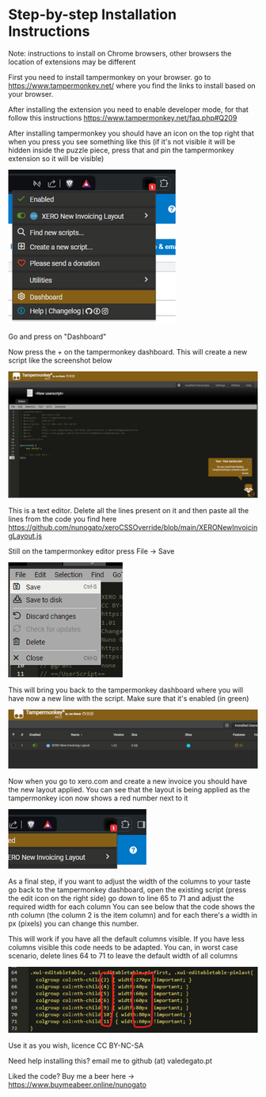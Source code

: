# Step-by-step Installation Instructions

Note: instructions to install on Chrome browsers, other browsers the location of extensions may be different

First you need to install tampermonkey on your browser. go to https://www.tampermonkey.net/ where you find the links to install based on your browser.

After installing the extension you need to enable developer mode, for that follow this instructions https://www.tampermonkey.net/faq.php#Q209

After installing tampermonkey you should have an icon on the top right that when you press you see something like this (if it's not visible it will be hidden inside the puzzle piece, press that and pin the tampermonkey extension so it will be visible)

![tampermonkey extension](https://github.com/nunogato/xeroCSSOverride/blob/main/screenshots/1.png?raw=true)

Go and press on "Dashboard"

Now press the + on the tampermonkey dashboard. This will create a new script like the screenshot below

![tampermonkey dashboard](https://github.com/nunogato/xeroCSSOverride/blob/main/screenshots/2.png?raw=true)

This is a text editor. Delete all the lines present on it and then paste all the lines from the code you find here https://github.com/nunogato/xeroCSSOverride/blob/main/XERONewInvoicingLayout.js

Still on the tampermonkey editor press File -> Save

![tampermonkey save](https://github.com/nunogato/xeroCSSOverride/blob/main/screenshots/3.png?raw=true)

This will bring you back to the tampermonkey dashboard where you will have now a new line with the script. Make sure that it's enabled (in green)

![tampermonkey script installed](https://github.com/nunogato/xeroCSSOverride/blob/main/screenshots/4.png?raw=true)

Now when you go to xero.com and create a new invoice you should have the new layout applied. You can see that the layout is being applied as the tampermonkey icon now shows a red number next to it

![tampermonkey script active](https://github.com/nunogato/xeroCSSOverride/blob/main/screenshots/5.png?raw=true)

As a final step, if you want to adjust the width of the columns to your taste go back to the tampermonkey dashboard, open the existing script (press the edit icon on the right side) go down to line 65 to 71 and adjust the required width for each column
You can see below that the code shows the nth column (the column 2 is the item column) and for each there's a width in px (pixels) you can change this number.

This will work if you have all the default columns visible. If you have less columns visible this code needs to be adapted. You can, in worst case scenario, delete lines 64 to 71 to leave the default width of all columns

![edit columns to your flavour](https://github.com/nunogato/xeroCSSOverride/blob/main/screenshots/6.png?raw=true)

Use it as you wish, licence CC BY-NC-SA

Need help installing this? email me to github (at) valedegato.pt

Liked the code? Buy me a beer here -> https://www.buymeabeer.online/nunogato
